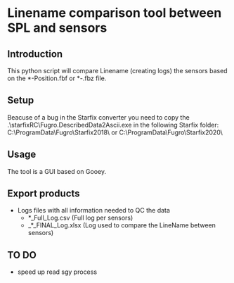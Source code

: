 # Linename comparison tool between SPL and sensors

## Introduction

This python script will compare Linename (creating logs) the sensors based on the *-Position.fbf or *-.fbz file.

## Setup

Beacuse of a bug in the Starfix converter you need to copy the .\starfixRC\Fugro.DescribedData2Ascii.exe in the following Starfix folder: C:\ProgramData\Fugro\Starfix2018\ or C:\ProgramData\Fugro\Starfix2020\

## Usage

The tool is a GUI based on Gooey.

## Export products

+ Logs files with all information needed to QC the data
  + *_Full_Log.csv (Full log per sensors)
  + _*_FINAL_Log.xlsx (Log used to compare the LineName between sensors)

## TO DO

+ speed up read sgy process
